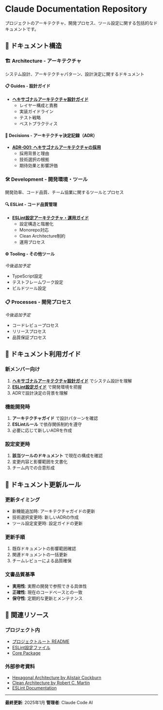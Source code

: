 # Claude Documentation Repository

プロジェクトのアーキテクチャ、開発プロセス、ツール設定に関する包括的なドキュメントです。

## 📁 ドキュメント構造

### 🏗️ Architecture - アーキテクチャ
システム設計、アーキテクチャパターン、設計決定に関するドキュメント

#### 📋 Guides - 設計ガイド
- **[ヘキサゴナルアーキテクチャ設計ガイド](./architecture/guides/hexagonal-architecture-guide.md)**
  - レイヤー構成と責務
  - 実装ガイドライン
  - テスト戦略
  - ベストプラクティス

#### 🎯 Decisions - アーキテクチャ決定記録（ADR）
- **[ADR-001: ヘキサゴナルアーキテクチャの採用](./architecture/decisions/adr-001-hexagonal-architecture.md)**
  - 採用背景と理由
  - 技術選択の根拠
  - 期待効果と影響評価

### 🛠️ Development - 開発環境・ツール
開発効率、コード品質、チーム協業に関するツールとプロセス

#### 🔍 ESLint - コード品質管理
- **[ESLint設定アーキテクチャ・運用ガイド](./development/eslint/eslint-configuration.md)**
  - 設定構造と階層化
  - Monorepo対応
  - Clean Architecture制約
  - 運用プロセス

#### ⚙️ Tooling - その他ツール
*今後追加予定*
- TypeScript設定
- テストフレームワーク設定
- ビルドツール設定

### 📋 Processes - 開発プロセス
*今後追加予定*
- コードレビュープロセス
- リリースプロセス
- 品質保証プロセス

## 🎯 ドキュメント利用ガイド

### 新メンバー向け
1. **[ヘキサゴナルアーキテクチャ設計ガイド](./architecture/guides/hexagonal-architecture-guide.md)** でシステム設計を理解
2. **[ESLint設定ガイド](./development/eslint/eslint-configuration.md)** で開発環境を把握
3. ADRで設計決定の背景を理解

### 機能開発時
1. **アーキテクチャガイド** で設計パターンを確認
2. **ESLintルール** で依存関係制約を遵守
3. 必要に応じて新しいADRを作成

### 設定変更時
1. **該当ツールのドキュメント** で現在の構成を確認
2. 変更内容と影響範囲を文書化
3. チーム内での合意形成

## 📝 ドキュメント更新ルール

### 更新タイミング
- 新機能追加時: アーキテクチャガイドの更新
- 技術選択変更時: 新しいADRの作成
- ツール設定変更時: 設定ガイドの更新

### 更新手順
1. 既存ドキュメントの影響範囲確認
2. 関連ドキュメントの一括更新
3. チームレビューによる品質確保

### 文書品質基準
- **実用性**: 実際の開発で参照できる具体性
- **正確性**: 現在のコードベースとの一致
- **保守性**: 定期的な更新とメンテナンス

## 🔗 関連リソース

### プロジェクト内
- [プロジェクトルート README](../README.md)
- [ESLint設定ファイル](../tools/eslint-config/)
- [Core Package](../packages/core/)

### 外部参考資料
- [Hexagonal Architecture by Alistair Cockburn](https://alistair.cockburn.us/hexagonal-architecture/)
- [Clean Architecture by Robert C. Martin](https://blog.cleancoder.com/uncle-bob/2012/08/13/the-clean-architecture.html)
- [ESLint Documentation](https://eslint.org/docs/)

---

**最終更新**: 2025年1月
**管理者**: Claude Code AI